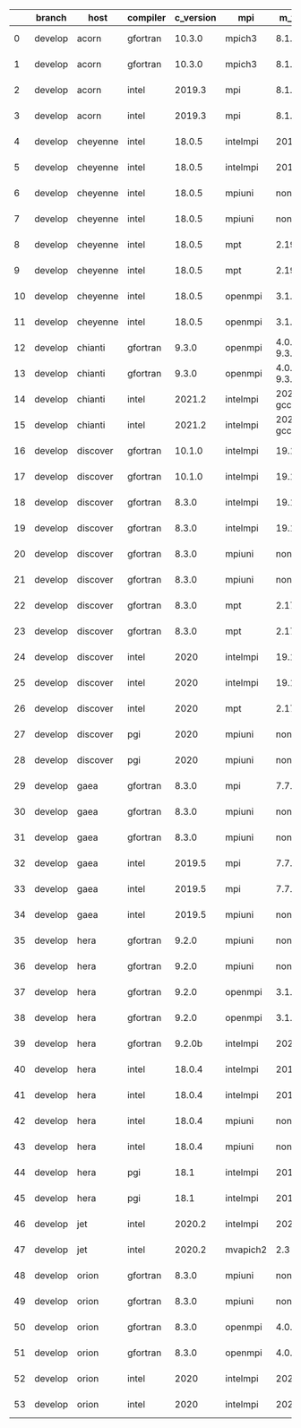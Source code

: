 |    | branch   | host     | compiler   | c_version   | mpi      | m_version          | o_g   | os     | netcdf_c                | netcdf_f                | build   | u_pass   | u_fail   | s_pass   | s_fail   | e_pass   | e_fail   | nuopc_pass   | nuopc_fail   | artifacts_hash                                                                                                                                                        | modified                   |
|----|----------|----------|------------|-------------|----------|--------------------|-------|--------|-------------------------|-------------------------|---------|----------|----------|----------|----------|----------|----------|--------------|--------------|-----------------------------------------------------------------------------------------------------------------------------------------------------------------------|----------------------------|
|  0 | develop  | acorn    | gfortran   | 10.3.0      | mpich3   | 8.1.7              | O     | Linux  | 4.7.4                   | 4.5.3                   | Fail    | 13685    | 0        | 49       | 0        | 80       | 0        | 50           | 0            | [artifacts](https://github.com/esmf-org/esmf-test-artifacts/tree/78f1afd5ffa13e304e99795c1cb3121fb492568a/develop/acorn/gfortran/10.3.0/O/mpich3/8.1.7)               | 2022-03-08 18:50:55.575460 |
|  1 | develop  | acorn    | gfortran   | 10.3.0      | mpich3   | 8.1.7              | g     | Linux  | 4.7.4                   | 4.5.3                   | Fail    | 13685    | 0        | 49       | 0        | 80       | 0        | 50           | 0            | [artifacts](https://github.com/esmf-org/esmf-test-artifacts/tree/7129810731714dfd62e3a2050af51efedf723c37/develop/acorn/gfortran/10.3.0/g/mpich3/8.1.7)               | 2022-03-08 18:50:55.575439 |
|  2 | develop  | acorn    | intel      | 2019.3      | mpi      | 8.1.7              | O     | Linux  | 4.7.4                   | 4.5.3                   | Fail    | 13685    | 0        | 49       | 0        | 80       | 0        | 50           | 0            | [artifacts](https://github.com/esmf-org/esmf-test-artifacts/tree/37d001e59f489246e87e4adde8109d783708e90c/develop/acorn/intel/2019.3/O/mpi/8.1.7)                     | 2022-03-08 18:50:55.575466 |
|  3 | develop  | acorn    | intel      | 2019.3      | mpi      | 8.1.7              | g     | Linux  | 4.7.4                   | 4.5.3                   | Fail    | 13685    | 0        | 49       | 0        | 80       | 0        | 50           | 0            | [artifacts](https://github.com/esmf-org/esmf-test-artifacts/tree/159fcf9b83c64b2ca9144b5610dbcb5419e6885e/develop/acorn/intel/2019.3/g/mpi/8.1.7)                     | 2022-03-08 18:50:55.575464 |
|  4 | develop  | cheyenne | intel      | 18.0.5      | intelmpi | 2018.4.274         | O     | Linux  | 4.6.3                   | 4.4.4                   | Fail    | 13685    | 0        | 49       | 0        | 80       | 0        | 50           | 0            | [artifacts](https://github.com/esmf-org/esmf-test-artifacts/tree/dea8c8633acce12a8e87190885df327ff5537c69/develop/cheyenne/intel/18.0.5/O/intelmpi/2018.4.274)        | 2022-03-08 18:50:57.397687 |
|  5 | develop  | cheyenne | intel      | 18.0.5      | intelmpi | 2018.4.274         | g     | Linux  | 4.6.3                   | 4.4.4                   | Fail    | 13685    | 0        | 49       | 0        | 80       | 0        | 50           | 0            | [artifacts](https://github.com/esmf-org/esmf-test-artifacts/tree/b41ad1ba6bdb8bf24751b1260e7563d4cad8ab76/develop/cheyenne/intel/18.0.5/g/intelmpi/2018.4.274)        | 2022-03-08 18:50:57.397691 |
|  6 | develop  | cheyenne | intel      | 18.0.5      | mpiuni   | none               | O     | Linux  | 4.8.1                   | 4.5.3                   | Fail    | 12158    | 0        | 8        | 0        | 43       | 0        | 0            | 50           | [artifacts](https://github.com/esmf-org/esmf-test-artifacts/tree/dce37d167c6e7fff74357fe224cc6bd37e36c5e1/develop/cheyenne/intel/18.0.5/O/mpiuni/none)                | 2022-03-08 18:50:57.397683 |
|  7 | develop  | cheyenne | intel      | 18.0.5      | mpiuni   | none               | g     | Linux  | 4.8.1                   | 4.5.3                   | Fail    | 12158    | 0        | 8        | 0        | 43       | 0        | 0            | 50           | [artifacts](https://github.com/esmf-org/esmf-test-artifacts/tree/1d7990bae5546f0aa6bc054d966f3879f8dc4ee9/develop/cheyenne/intel/18.0.5/g/mpiuni/none)                | 2022-03-08 18:50:57.397689 |
|  8 | develop  | cheyenne | intel      | 18.0.5      | mpt      | 2.19               | O     | Linux  | 4.6.3                   | 4.4.4                   | Fail    | 13685    | 0        | 49       | 0        | 80       | 0        | 50           | 0            | [artifacts](https://github.com/esmf-org/esmf-test-artifacts/tree/9d37a0b49e6617da09fe5262c334aae0f59410d7/develop/cheyenne/intel/18.0.5/O/mpt/2.19)                   | 2022-03-08 18:50:57.397667 |
|  9 | develop  | cheyenne | intel      | 18.0.5      | mpt      | 2.19               | g     | Linux  | 4.6.3                   | 4.4.4                   | Fail    | 13685    | 0        | 49       | 0        | 80       | 0        | 50           | 0            | [artifacts](https://github.com/esmf-org/esmf-test-artifacts/tree/85960f541739cef67d170118f3f7414e07f36569/develop/cheyenne/intel/18.0.5/g/mpt/2.19)                   | 2022-03-08 18:50:57.397696 |
| 10 | develop  | cheyenne | intel      | 18.0.5      | openmpi  | 3.1.4              | O     | Linux  | 4.6.3                   | 4.4.4                   | Fail    | 13685    | 0        | 49       | 0        | 80       | 0        | 50           | 0            | [artifacts](https://github.com/esmf-org/esmf-test-artifacts/tree/7f234936b49d1cee5bea83d20cb89e1733e7f5bf/develop/cheyenne/intel/18.0.5/O/openmpi/3.1.4)              | 2022-03-08 18:50:57.397698 |
| 11 | develop  | cheyenne | intel      | 18.0.5      | openmpi  | 3.1.4              | g     | Linux  | 4.6.3                   | 4.4.4                   | Fail    | 13685    | 0        | 49       | 0        | 80       | 0        | 50           | 0            | [artifacts](https://github.com/esmf-org/esmf-test-artifacts/tree/7bfbb5cd93809082db8f5f8cdd9d89dd705cc6d9/develop/cheyenne/intel/18.0.5/g/openmpi/3.1.4)              | 2022-03-08 18:50:57.397694 |
| 12 | develop  | chianti  | gfortran   | 9.3.0       | openmpi  | 4.0.5-gcc-9.3.0    | O     | Linux  | 4.8.0                   | 4.5.3                   | Fail    | 13685    | 0        | 49       | 0        | 80       | 0        | 44           | 6            | [artifacts](https://github.com/esmf-org/esmf-test-artifacts/tree/3b43c0526717283451d4cfcf087c079315fddb71/develop/chianti/gfortran/9.3.0/O/openmpi/4.0.5-gcc-9.3.0)   | 2022-03-08 18:50:59.662487 |
| 13 | develop  | chianti  | gfortran   | 9.3.0       | openmpi  | 4.0.5-gcc-9.3.0    | g     | Linux  | 4.8.0                   | 4.5.3                   | Fail    | 13685    | 0        | 49       | 0        | 80       | 0        | 44           | 6            | [artifacts](https://github.com/esmf-org/esmf-test-artifacts/tree/adcdf6173e0125911683f4b4202d1c3245ef5c32/develop/chianti/gfortran/9.3.0/g/openmpi/4.0.5-gcc-9.3.0)   | 2022-03-08 18:50:59.662511 |
| 14 | develop  | chianti  | intel      | 2021.2      | intelmpi | 2021.2.0-gcc-9.3.0 | O     | Linux  | 4.8.0                   | 4.5.3                   | Fail    | 13685    | 0        | 49       | 0        | 80       | 0        | 44           | 6            | [artifacts](https://github.com/esmf-org/esmf-test-artifacts/tree/0210c4de5e0232ba707db12c5e9dad15ccc5be9a/develop/chianti/intel/2021.2/O/intelmpi/2021.2.0-gcc-9.3.0) | 2022-03-08 18:50:59.662502 |
| 15 | develop  | chianti  | intel      | 2021.2      | intelmpi | 2021.2.0-gcc-9.3.0 | g     | Linux  | 4.8.0                   | 4.5.3                   | Fail    | 13685    | 0        | 49       | 0        | 80       | 0        | 44           | 6            | [artifacts](https://github.com/esmf-org/esmf-test-artifacts/tree/91ba61b77840d3208e38eac0886ece2d869085fe/develop/chianti/intel/2021.2/g/intelmpi/2021.2.0-gcc-9.3.0) | 2022-03-08 18:50:59.662508 |
| 16 | develop  | discover | gfortran   | 10.1.0      | intelmpi | 19.1.3.304         | O     | Linux  | N/A                     | N/A                     | Fail    | 13670    | 15       | 49       | 0        | 80       | 0        | 50           | 0            | [artifacts](https://github.com/esmf-org/esmf-test-artifacts/tree/3c15099d7f8531411553e9f95e8e6ca3d33deacc/develop/discover/gfortran/10.1.0/O/intelmpi/19.1.3.304)     | 2022-03-08 18:49:46.422107 |
| 17 | develop  | discover | gfortran   | 10.1.0      | intelmpi | 19.1.3.304         | g     | Linux  | N/A                     | N/A                     | Fail    | 13670    | 15       | 49       | 0        | 80       | 0        | 50           | 0            | [artifacts](https://github.com/esmf-org/esmf-test-artifacts/tree/ea2d95cb736feab8bde1cffe70922f2db07fc08c/develop/discover/gfortran/10.1.0/g/intelmpi/19.1.3.304)     | 2022-03-08 18:49:46.422115 |
| 18 | develop  | discover | gfortran   | 8.3.0       | intelmpi | 19.1.3.304         | O     | Linux  | N/A                     | N/A                     | Fail    | 13670    | 15       | 49       | 0        | 80       | 0        | 50           | 0            | [artifacts](https://github.com/esmf-org/esmf-test-artifacts/tree/d0084e7fd3b95306c939982d0f7cf1578f791a86/develop/discover/gfortran/8.3.0/O/intelmpi/19.1.3.304)      | 2022-03-08 18:49:46.422126 |
| 19 | develop  | discover | gfortran   | 8.3.0       | intelmpi | 19.1.3.304         | g     | Linux  | N/A                     | N/A                     | Fail    | 13670    | 15       | 49       | 0        | 80       | 0        | 50           | 0            | [artifacts](https://github.com/esmf-org/esmf-test-artifacts/tree/07b736795026d899e01b0436a6c34ea9a7010878/develop/discover/gfortran/8.3.0/g/intelmpi/19.1.3.304)      | 2022-03-08 18:49:46.422129 |
| 20 | develop  | discover | gfortran   | 8.3.0       | mpiuni   | none               | O     | Linux  | N/A                     | N/A                     | Fail    | 12158    | 0        | 8        | 0        | 43       | 0        | 0            | 50           | [artifacts](https://github.com/esmf-org/esmf-test-artifacts/tree/908c07d35dfdfa82cde309a1c0efb30791aeba3f/develop/discover/gfortran/8.3.0/O/mpiuni/none)              | 2022-03-08 18:49:46.422098 |
| 21 | develop  | discover | gfortran   | 8.3.0       | mpiuni   | none               | g     | Linux  | N/A                     | N/A                     | Fail    | 12158    | 0        | 8        | 0        | 43       | 0        | 0            | 50           | [artifacts](https://github.com/esmf-org/esmf-test-artifacts/tree/e77245bf8dfef50b82203edf3671e94342557054/develop/discover/gfortran/8.3.0/g/mpiuni/none)              | 2022-03-08 18:49:46.422102 |
| 22 | develop  | discover | gfortran   | 8.3.0       | mpt      | 2.17               | O     | Linux  | N/A                     | N/A                     | Fail    | 13685    | 0        | 49       | 0        | 80       | 0        | 46           | 4            | [artifacts](https://github.com/esmf-org/esmf-test-artifacts/tree/1dfd214a0de3a8367de2937e378f3c8dbf5aa5cf/develop/discover/gfortran/8.3.0/O/mpt/2.17)                 | 2022-03-08 18:49:46.422119 |
| 23 | develop  | discover | gfortran   | 8.3.0       | mpt      | 2.17               | g     | Linux  | N/A                     | N/A                     | Fail    | 13685    | 0        | 49       | 0        | 80       | 0        | 46           | 4            | [artifacts](https://github.com/esmf-org/esmf-test-artifacts/tree/312e68ee141e8b5c0ae0869a7e114f3f60fc369d/develop/discover/gfortran/8.3.0/g/mpt/2.17)                 | 2022-03-08 18:49:46.422105 |
| 24 | develop  | discover | intel      | 2020        | intelmpi | 19.1.3.304         | O     | Linux  | N/A4N/A.N/A8N/A.N/A0N/A | N/A4N/A.N/A5N/A.N/A4N/A | Fail    | 13685    | 0        | 49       | 0        | 80       | 0        | 50           | 0            | [artifacts](https://github.com/esmf-org/esmf-test-artifacts/tree/a34ce7f111df0782872cfe3e5ceedb419c61302e/develop/discover/intel/2020/O/intelmpi/19.1.3.304)          | 2022-03-08 18:49:46.422112 |
| 25 | develop  | discover | intel      | 2020        | intelmpi | 19.1.3.304         | g     | Linux  | N/A4N/A.N/A8N/A.N/A0N/A | N/A4N/A.N/A5N/A.N/A4N/A | Fail    | 13685    | 0        | 49       | 0        | 80       | 0        | 50           | 0            | [artifacts](https://github.com/esmf-org/esmf-test-artifacts/tree/de73580c4d48b3e4ac115a8fcfcf2810e86c6799/develop/discover/intel/2020/g/intelmpi/19.1.3.304)          | 2022-03-08 18:49:46.422122 |
| 26 | develop  | discover | intel      | 2020        | mpt      | 2.17               | O     | Linux  | N/A4N/A.N/A8N/A.N/A0N/A | N/A4N/A.N/A5N/A.N/A4N/A | Fail    | 13685    | 0        | 49       | 0        | 80       | 0        | 50           | 0            | [artifacts](https://github.com/esmf-org/esmf-test-artifacts/tree/b8ae1bc2d17c5c1c63f445f7214bb2e305c90b4e/develop/discover/intel/2020/O/mpt/2.17)                     | 2022-03-08 18:49:46.422117 |
| 27 | develop  | discover | pgi        | 2020        | mpiuni   | none               | O     | Linux  | N/A                     | N/A                     | Fail    | 11536    | 622      | 6        | 2        | 40       | 3        | 0            | 50           | [artifacts](https://github.com/esmf-org/esmf-test-artifacts/tree/db656d2ba19ba9317854fb28979e2de0bd07ffb3/develop/discover/pgi/2020/O/mpiuni/none)                    | 2022-03-08 18:49:46.422110 |
| 28 | develop  | discover | pgi        | 2020        | mpiuni   | none               | g     | Linux  | N/A                     | N/A                     | Fail    | 11536    | 622      | 4        | 4        | 40       | 3        | 0            | 50           | [artifacts](https://github.com/esmf-org/esmf-test-artifacts/tree/854c32b23a30e961e977b80610322af40789ba09/develop/discover/pgi/2020/g/mpiuni/none)                    | 2022-03-08 18:49:46.422124 |
| 29 | develop  | gaea     | gfortran   | 8.3.0       | mpi      | 7.7.11             | g     | Unicos | N/A4N/A.N/A6N/A.N/A3N/A | N/A4N/A.N/A4N/A.N/A5N/A | Fail    | 13684    | 1        | 49       | 0        | 80       | 0        | 47           | 3            | [artifacts](https://github.com/esmf-org/esmf-test-artifacts/tree/3ca56787d5fdb754017508905ff2dd55e1c79e4f/develop/gaea/gfortran/8.3.0/g/mpi/7.7.11)                   | 2022-03-08 18:49:49.336746 |
| 30 | develop  | gaea     | gfortran   | 8.3.0       | mpiuni   | none               | O     | Unicos | N/A4N/A.N/A6N/A.N/A3N/A | N/A4N/A.N/A4N/A.N/A5N/A | Fail    | 12158    | 0        | 8        | 0        | 43       | 0        | 0            | 50           | [artifacts](https://github.com/esmf-org/esmf-test-artifacts/tree/2c67c164f4bee2f28d70ca8438960f3bcd179801/develop/gaea/gfortran/8.3.0/O/mpiuni/none)                  | 2022-03-08 18:49:49.336742 |
| 31 | develop  | gaea     | gfortran   | 8.3.0       | mpiuni   | none               | g     | Unicos | N/A4N/A.N/A6N/A.N/A3N/A | N/A4N/A.N/A4N/A.N/A5N/A | Fail    | 12158    | 0        | 8        | 0        | 43       | 0        | 0            | 50           | [artifacts](https://github.com/esmf-org/esmf-test-artifacts/tree/52467781dd79d36f7b9244acfbdaa3f99e05859e/develop/gaea/gfortran/8.3.0/g/mpiuni/none)                  | 2022-03-08 18:49:49.336731 |
| 32 | develop  | gaea     | intel      | 2019.5      | mpi      | 7.7.11             | O     | Unicos | N/A4N/A.N/A6N/A.N/A3N/A | N/A4N/A.N/A4N/A.N/A5N/A | Fail    | 13670    | 15       | 49       | 0        | 80       | 0        | 47           | 3            | [artifacts](https://github.com/esmf-org/esmf-test-artifacts/tree/b6ed083a5d2a80ee2e78dc611ec32da28fa21964/develop/gaea/intel/2019.5/O/mpi/7.7.11)                     | 2022-03-08 18:49:49.336737 |
| 33 | develop  | gaea     | intel      | 2019.5      | mpi      | 7.7.11             | g     | Unicos | N/A4N/A.N/A6N/A.N/A3N/A | N/A4N/A.N/A4N/A.N/A5N/A | Fail    | 13670    | 15       | 49       | 0        | 80       | 0        | 47           | 3            | [artifacts](https://github.com/esmf-org/esmf-test-artifacts/tree/10f942235784a0a794295f37e24c20521529fe35/develop/gaea/intel/2019.5/g/mpi/7.7.11)                     | 2022-03-08 18:49:49.336740 |
| 34 | develop  | gaea     | intel      | 2019.5      | mpiuni   | none               | O     | Unicos | N/A4N/A.N/A6N/A.N/A3N/A | N/A4N/A.N/A4N/A.N/A5N/A | Fail    | 12143    | 15       | 8        | 0        | 43       | 0        | 0            | 50           | [artifacts](https://github.com/esmf-org/esmf-test-artifacts/tree/f168c28712eb8c480c1160c0a16716bc9090c6c0/develop/gaea/intel/2019.5/O/mpiuni/none)                    | 2022-03-08 18:49:49.336744 |
| 35 | develop  | hera     | gfortran   | 9.2.0       | mpiuni   | none               | O     | Linux  | N/A4N/A.N/A7N/A.N/A2N/A | N/A4N/A.N/A5N/A.N/A2N/A | Fail    | 12158    | 0        | 8        | 0        | 43       | 0        | 0            | 50           | [artifacts](https://github.com/esmf-org/esmf-test-artifacts/tree/9e0adbb6e60f7137e47575607a1d383d9fc49c6c/develop/hera/gfortran/9.2.0/O/mpiuni/none)                  | 2022-03-08 18:49:52.326736 |
| 36 | develop  | hera     | gfortran   | 9.2.0       | mpiuni   | none               | g     | Linux  | N/A4N/A.N/A7N/A.N/A2N/A | N/A4N/A.N/A5N/A.N/A2N/A | Fail    | 12158    | 0        | 8        | 0        | 43       | 0        | 0            | 50           | [artifacts](https://github.com/esmf-org/esmf-test-artifacts/tree/4e4faede9f445805f28410de96943a25723c0557/develop/hera/gfortran/9.2.0/g/mpiuni/none)                  | 2022-03-08 18:49:52.326742 |
| 37 | develop  | hera     | gfortran   | 9.2.0       | openmpi  | 3.1.4              | O     | Linux  | N/A4N/A.N/A7N/A.N/A2N/A | N/A4N/A.N/A5N/A.N/A2N/A | Fail    | 13685    | 0        | 49       | 0        | 80       | 0        | 50           | 0            | [artifacts](https://github.com/esmf-org/esmf-test-artifacts/tree/cb8c2712f0ff3af89356d686b8eb5cb7fdc991ac/develop/hera/gfortran/9.2.0/O/openmpi/3.1.4)                | 2022-03-08 18:49:52.326733 |
| 38 | develop  | hera     | gfortran   | 9.2.0       | openmpi  | 3.1.4              | g     | Linux  | N/A4N/A.N/A7N/A.N/A2N/A | N/A4N/A.N/A5N/A.N/A2N/A | Fail    | 13685    | 0        | 49       | 0        | 80       | 0        | 50           | 0            | [artifacts](https://github.com/esmf-org/esmf-test-artifacts/tree/ff33134182e4ca4c35af178abbd0970d1a0fbf28/develop/hera/gfortran/9.2.0/g/openmpi/3.1.4)                | 2022-03-08 18:49:52.326731 |
| 39 | develop  | hera     | gfortran   | 9.2.0b      | intelmpi | 2020               | O     | Linux  | N/A                     | N/A                     | Fail    | 0        | 8807     | 0        | 49       | 0        | 80       | 0            | 50           | [artifacts](https://github.com/esmf-org/esmf-test-artifacts/tree/60a4be96ad9135d3c603a1749e68ed1641095698/develop/hera/gfortran/9.2.0b/O/intelmpi/2020)               | 2022-03-08 18:49:52.326702 |
| 40 | develop  | hera     | intel      | 18.0.4      | intelmpi | 2018.4.274         | O     | Linux  | N/A4N/A.N/A7N/A.N/A0N/A | N/A4N/A.N/A4N/A.N/A5N/A | Fail    | 13685    | 0        | 49       | 0        | 80       | 0        | 50           | 0            | [artifacts](https://github.com/esmf-org/esmf-test-artifacts/tree/c56d60997c345a09936f0843323905fa21a37d26/develop/hera/intel/18.0.4/O/intelmpi/2018.4.274)            | 2022-03-08 18:49:52.326729 |
| 41 | develop  | hera     | intel      | 18.0.4      | intelmpi | 2018.4.274         | g     | Linux  | N/A4N/A.N/A7N/A.N/A0N/A | N/A4N/A.N/A4N/A.N/A5N/A | Fail    | 13685    | 0        | 49       | 0        | 80       | 0        | 50           | 0            | [artifacts](https://github.com/esmf-org/esmf-test-artifacts/tree/e5161a3cb1998558f6b8bfe911feea19a47b3925/develop/hera/intel/18.0.4/g/intelmpi/2018.4.274)            | 2022-03-08 18:49:52.326720 |
| 42 | develop  | hera     | intel      | 18.0.4      | mpiuni   | none               | O     | Linux  | N/A4N/A.N/A7N/A.N/A0N/A | N/A4N/A.N/A4N/A.N/A5N/A | Fail    | 12158    | 0        | 8        | 0        | 43       | 0        | 0            | 50           | [artifacts](https://github.com/esmf-org/esmf-test-artifacts/tree/45a5601cd50cbbbbbc3a5e33322018b0b60c56bf/develop/hera/intel/18.0.4/O/mpiuni/none)                    | 2022-03-08 18:49:52.326745 |
| 43 | develop  | hera     | intel      | 18.0.4      | mpiuni   | none               | g     | Linux  | N/A4N/A.N/A7N/A.N/A0N/A | N/A4N/A.N/A4N/A.N/A5N/A | Fail    | 12158    | 0        | 8        | 0        | 43       | 0        | 0            | 50           | [artifacts](https://github.com/esmf-org/esmf-test-artifacts/tree/4ac6827e4df060dcbfefbf1821f84a8f449a879b/develop/hera/intel/18.0.4/g/mpiuni/none)                    | 2022-03-08 18:49:52.326726 |
| 44 | develop  | hera     | pgi        | 18.1        | intelmpi | 2018.0.4           | O     | Linux  | N/A                     | N/A                     | Fail    | fail     | fail     | fail     | fail     | fail     | fail     | 0            | 50           | [artifacts](https://github.com/esmf-org/esmf-test-artifacts/tree/60e80fc10888feeac94023ada3026e3b94216a28/develop/hera/pgi/18.1/O/intelmpi/2018.0.4)                  | 2022-03-08 18:49:52.326740 |
| 45 | develop  | hera     | pgi        | 18.1        | intelmpi | 2018.0.4           | g     | Linux  | N/A                     | N/A                     | Fail    | fail     | fail     | fail     | fail     | fail     | fail     | 0            | 50           | [artifacts](https://github.com/esmf-org/esmf-test-artifacts/tree/68b68e5c27e6c1b876c6775e27be46e81dd80f75/develop/hera/pgi/18.1/g/intelmpi/2018.0.4)                  | 2022-03-08 18:49:52.326724 |
| 46 | develop  | jet      | intel      | 2020.2      | intelmpi | 2020.2             | g     | Linux  | N/A4N/A.N/A7N/A.N/A0N/A | N/A4N/A.N/A4N/A.N/A5N/A | Fail    | pending  | pending  | pending  | pending  | pending  | pending  | pending      | pending      | [artifacts](https://github.com/esmf-org/esmf-test-artifacts/tree/21866b1cb4f2790b631349e6846ac4513f840efc/develop/jet/intel/2020.2/g/intelmpi/2020.2)                 | 2022-03-08 18:49:53.939090 |
| 47 | develop  | jet      | intel      | 2020.2      | mvapich2 | 2.3                | O     | Linux  | N/A4N/A.N/A7N/A.N/A0N/A | N/A4N/A.N/A4N/A.N/A5N/A | Fail    | pending  | pending  | pending  | pending  | pending  | pending  | pending      | pending      | [artifacts](https://github.com/esmf-org/esmf-test-artifacts/tree/79187462b8eeedeb01c32ce1369b9dffb0c770ed/develop/jet/intel/2020.2/O/mvapich2/2.3)                    | 2022-03-08 18:49:53.939073 |
| 48 | develop  | orion    | gfortran   | 8.3.0       | mpiuni   | none               | O     | Linux  | N/A4N/A.N/A7N/A.N/A4N/A | N/A4N/A.N/A5N/A.N/A3N/A | Fail    | 12158    | 0        | 8        | 0        | 43       | 0        | 0            | 50           | [artifacts](https://github.com/esmf-org/esmf-test-artifacts/tree/aedfa957dee1ca393188fe7e160e1364c05d702f/develop/orion/gfortran/8.3.0/O/mpiuni/none)                 | 2022-03-08 18:49:55.801552 |
| 49 | develop  | orion    | gfortran   | 8.3.0       | mpiuni   | none               | g     | Linux  | N/A4N/A.N/A7N/A.N/A4N/A | N/A4N/A.N/A5N/A.N/A3N/A | Fail    | 12158    | 0        | 8        | 0        | 43       | 0        | 0            | 50           | [artifacts](https://github.com/esmf-org/esmf-test-artifacts/tree/0e7d2b54d9d57612ad26215e151e5b6d80a354cf/develop/orion/gfortran/8.3.0/g/mpiuni/none)                 | 2022-03-08 18:49:55.801532 |
| 50 | develop  | orion    | gfortran   | 8.3.0       | openmpi  | 4.0.2              | O     | Linux  | N/A4N/A.N/A7N/A.N/A4N/A | N/A4N/A.N/A5N/A.N/A3N/A | Fail    | 13685    | 0        | 49       | 0        | 80       | 0        | 50           | 0            | [artifacts](https://github.com/esmf-org/esmf-test-artifacts/tree/f4a23caf5c69498b8182341430319116ad0db6ce/develop/orion/gfortran/8.3.0/O/openmpi/4.0.2)               | 2022-03-08 18:49:55.801564 |
| 51 | develop  | orion    | gfortran   | 8.3.0       | openmpi  | 4.0.2              | g     | Linux  | N/A4N/A.N/A7N/A.N/A4N/A | N/A4N/A.N/A5N/A.N/A3N/A | Fail    | 13685    | 0        | 49       | 0        | 80       | 0        | 50           | 0            | [artifacts](https://github.com/esmf-org/esmf-test-artifacts/tree/99bc0348f720542a9e8e94bdf56750286efa0629/develop/orion/gfortran/8.3.0/g/openmpi/4.0.2)               | 2022-03-08 18:49:55.801559 |
| 52 | develop  | orion    | intel      | 2020        | intelmpi | 2020.2             | O     | Linux  | N/A4N/A.N/A7N/A.N/A4N/A | N/A4N/A.N/A5N/A.N/A3N/A | Fail    | fail     | fail     | fail     | fail     | fail     | fail     | 0            | 0            | [artifacts](https://github.com/esmf-org/esmf-test-artifacts/tree/881985ab9c7a5adb0577e1ef84949a02e1da92fd/develop/orion/intel/2020/O/intelmpi/2020.2)                 | 2022-03-08 18:49:55.801562 |
| 53 | develop  | orion    | intel      | 2020        | intelmpi | 2020.2             | g     | Linux  | N/A4N/A.N/A7N/A.N/A4N/A | N/A4N/A.N/A5N/A.N/A3N/A | Fail    | fail     | fail     | fail     | fail     | fail     | fail     | 0            | 0            | [artifacts](https://github.com/esmf-org/esmf-test-artifacts/tree/832a8af31c0c350c2f4170a2b3b4e42b0cf010c5/develop/orion/intel/2020/g/intelmpi/2020.2)                 | 2022-03-08 18:49:55.801556 |